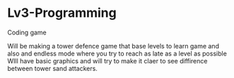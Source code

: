 # Lv3-Programming
Coding game

Will be making a tower defence game that base levels to learn game and also and endless mode where you try to reach as late as a level as possible
WIll have basic graphics and will try to make it claer to see diffirence between tower sand attackers.

